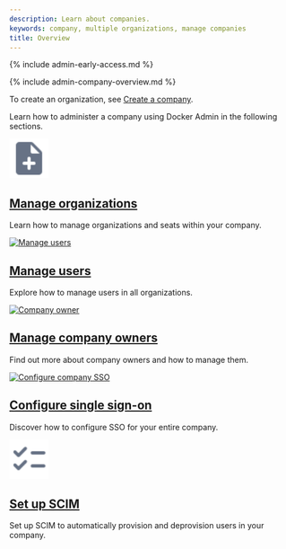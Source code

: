 ```yaml
---
description: Learn about companies.
keywords: company, multiple organizations, manage companies
title: Overview
---
```


{% include admin-early-access.md %}

{% include admin-company-overview.md %}

To create an organization, see [Create a company](../../docker-hub/new-company.md).

Learn how to administer a company using Docker Admin in the following sections.

<div class="component-container">
<!--start row-->
    <div class="row">
     <div class="col-xs-12 col-sm-12 col-md-12 col-lg-4 block">
        <div class="component">
            <div class="component-icon">
                 <a href="/admin/company/organizations/"><img src="/assets/images/note-add.svg" alt="Manage organizations" width="70" height="70"></a>
            </div>
                <h2 id="mangage-orgs"><a href="/admin/company/organizations/">Manage organizations</a></h2>
                <p>Learn how to manage organizations and seats within your company.</p>
        </div>
     </div>
      <div class="col-xs-12 col-sm-12 col-md-12 col-lg-4 block">
        <div class="component">
            <div class="component-icon">
                <a href="/admin/company/users/"><img src="/assets/images/contact.svg" alt="Manage users" width="70" height="70"></a>
            </div>
                <h2 id="manage-users"><a href="/admin/company/users/">Manage users</a></h2>
                <p>Explore how to manage users in all organizations.</p>
        </div>
     </div>
     <div class="col-xs-12 col-sm-12 col-md-12 col-lg-4 block">
        <div class="component">
          <div class="component-icon">
                 <a href="/admin/company/owners/"><img src="/assets/images/sso.svg" alt="Company owner" width="70" height="70"></a>
          </div>
                <h2 id="Company owner"><a href="/admin/company/owners/">Manage company owners</a></h2>
                <p>Find out more about company owners and how to manage them.</p>
        </div>
      </div>
    </div>
<!--start row-->
    <div class="row">
     <div class="col-xs-12 col-sm-12 col-md-12 col-lg-4 block">
        <div class="component">
            <div class="component-icon">
                 <a href="/admin/company/settings/sso/"><img src="/assets/images/sign-on.svg" alt="Configure company SSO" width="70" height="70"></a>
            </div>
                <h2 id="company-sso"><a href="/admin/company/settings/sso/">Configure single sign-on</a></h2>
                <p>Discover how to configure SSO for your entire company.</p>
        </div>
     </div>
      <div class="col-xs-12 col-sm-12 col-md-12 col-lg-4 block">
        <div class="component">
            <div class="component-icon">
                <a href="/admin/company/settings/scim/"><img src="/assets/images/checklist.svg" alt="company faqs" width="70" height="70"></a>
            </div>
                <h2 id="company-scim"><a href="/admin/company/settings/scim/">Set up SCIM</a></h2>
                <p>Set up SCIM to automatically provision and deprovision users in your company.</p>
        </div>
     </div>
    </div>
</div>

